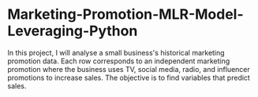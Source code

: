# Marketing-Promotion-MLR-Model-Leveraging-Python
In this project, I will analyse a small business's historical marketing promotion data. Each row corresponds to an independent marketing promotion where the business uses TV, social media, radio, and influencer promotions to increase sales. The objective is to find variables that predict sales.
